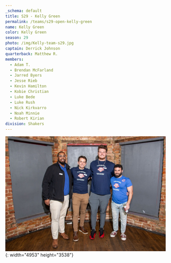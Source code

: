 ```yaml
---
_schema: default
title: S29 - Kelly Green
permalink: /teams/s29-open-kelly-green
name: Kelly Green
color: Kelly Green
season: 29
photo: /img/Kelly-team-s29.jpg
captain: Derrick Johnson
quarterback: Matthew R.
members:
  - Adam T.
  - Brendan McFarland
  - Jarred Byers
  - Jesse Rieb
  - Kevin Hamilton
  - Kobie Christian
  - Luke Bede
  - Luke Rush
  - Nick Kirkvarro
  - Noah Minnie
  - Robert Kirian
division: Shakers
---
```

![](/img/da2-7066.jpg){: width="4953" height="3538"}